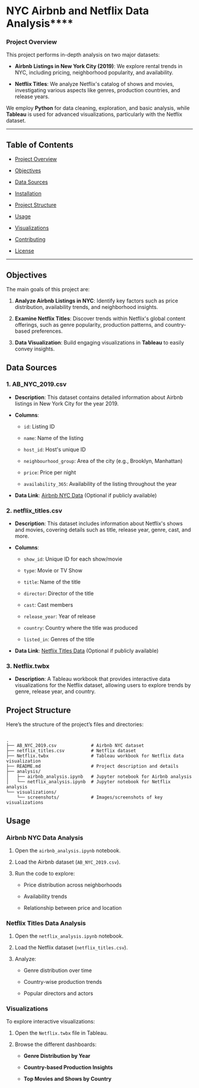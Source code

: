 
# **NYC Airbnb and Netflix Data Analysis******



### **Project Overview**



This project performs in-depth analysis on two major datasets:



- **Airbnb Listings in New York City (2019)**: We explore rental trends in NYC, including pricing, neighborhood popularity, and availability.

  
- **Netflix Titles**: We analyze Netflix's catalog of shows and movies, investigating various aspects like genres, production countries, and release years.
  

We employ **Python** for data cleaning, exploration, and basic analysis, while **Tableau** is used for advanced visualizations, particularly with the Netflix dataset.

---

## **Table of Contents**


- [Project Overview](#project-overview)

- [Objectives](#objectives)

- [Data Sources](#data-sources)

- [Installation](#installation)

- [Project Structure](#project-structure)

- [Usage](#usage)

- [Visualizations](#visualizations)

- [Contributing](#contributing)

- [License](#license)

------------------------------------------------------------------------------



## **Objectives**



The main goals of this project are:


1. **Analyze Airbnb Listings in NYC**: Identify key factors such as price distribution, availability trends, and neighborhood insights.

2. **Examine Netflix Titles**: Discover trends within Netflix's global content offerings, such as genre popularity, production patterns, and country-based preferences.

3. **Data Visualization**: Build engaging visualizations in **Tableau** to easily convey insights.




## **Data Sources**




### 1. **AB_NYC_2019.csv**


- **Description**: This dataset contains detailed information about Airbnb listings in New York City for the year 2019.


- **Columns**:

  - `id`: Listing ID

  - `name`: Name of the listing

  - `host_id`: Host's unique ID

  - `neighbourhood_group`: Area of the city (e.g., Brooklyn, Manhattan)

  - `price`: Price per night

  - `availability_365`: Availability of the listing throughout the year


    
- **Data Link**: [Airbnb NYC Data](https://www.kaggle.com/dgomonov/new-york-city-airbnb-open-data) (Optional if publicly available)



### 2. **netflix_titles.csv**



- **Description**: This dataset includes information about Netflix's shows and movies, covering details such as title, release year, genre, cast, and more.


- **Columns**:

  - `show_id`: Unique ID for each show/movie

  - `type`: Movie or TV Show

  - `title`: Name of the title

  - `director`: Director of the title

  - `cast`: Cast members

  - `release_year`: Year of release

  - `country`: Country where the title was produced

  - `listed_in`: Genres of the title


    
- **Data Link**: [Netflix Titles Data](https://www.kaggle.com/shivamb/netflix-shows) (Optional if publicly available)



### 3. **Netflix.twbx**


- **Description**: A Tableau workbook that provides interactive data visualizations for the Netflix dataset, allowing users to explore trends by genre, release year, and country.




## **Project Structure**



Here’s the structure of the project’s files and directories:

```

.
├── AB_NYC_2019.csv             # Airbnb NYC dataset
├── netflix_titles.csv          # Netflix dataset
├── Netflix.twbx                # Tableau workbook for Netflix data visualization
├── README.md                   # Project description and details
├── analysis/
│   ├── airbnb_analysis.ipynb   # Jupyter notebook for Airbnb analysis
│   └── netflix_analysis.ipynb  # Jupyter notebook for Netflix analysis
└── visualizations/
    └── screenshots/            # Images/screenshots of key visualizations
```



## **Usage**



### **Airbnb NYC Data Analysis**


1. Open the `airbnb_analysis.ipynb` notebook.

2. Load the Airbnb dataset (`AB_NYC_2019.csv`).

3. Run the code to explore:

   - Price distribution across neighborhoods

   - Availability trends

   - Relationship between price and location



### **Netflix Titles Data Analysis**


1. Open the `netflix_analysis.ipynb` notebook.

2. Load the Netflix dataset (`netflix_titles.csv`).

3. Analyze:

   - Genre distribution over time

   - Country-wise production trends

   - Popular directors and actors




### **Visualizations**


To explore interactive visualizations:

1. Open the `Netflix.twbx` file in Tableau.

2. Browse the different dashboards:


   - **Genre Distribution by Year**


   - **Country-based Production Insights**


   - **Top Movies and Shows by Country**






